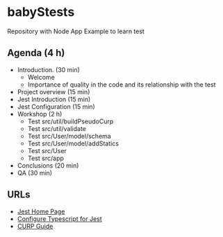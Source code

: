 # babyStests
Repository with Node App Example to learn test

## Agenda (4 h)

- Introduction. (30 min)
  - Welcome
  - Importance of quality in the code and its relationship with the test
- Project overview (15 min)
- Jest Introduction (15 min)
- Jest Configuration (15 min)
- Workshop (2 h)
  - Test src/util/buildPseudoCurp
  - Test src/util/validate
  - Test src/User/model/schema
  - Test src/User/model/addStatics
  - Test src/User
  - Test src/app
- Conclusions (20 min)
- QA (30 min)

## URLs

- [Jest Home Page](https://jestjs.io)
- [Configure Typescript for Jest](https://jestjs.io/docs/en/getting-started.html#using-typescript)
- [CURP Guide](http://www.ordenjuridico.gob.mx/Federal/PE/APF/APC/SEGOB/Instructivos/InstructivoNormativo.pdf)
